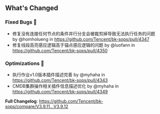 ## What's Changed

### Fixed Bugs 👾
* 修复没有连接任何节点的条件并行分支会被裁剪掉导致无法执行任务的问题 by @homholueng in https://github.com/Tencent/bk-sops/pull/4347
* 修复线段高亮感应逻辑高于锚点感应逻辑的问题 by @luofann in https://github.com/Tencent/bk-sops/pull/4350

### Optimizations 🦾
* 执行作业v1.0版本插件描述完善 by @myhaha in https://github.com/Tencent/bk-sops/pull/4343
* CMDB集群操作相关插件信息描述优化 by @myhaha in https://github.com/Tencent/bk-sops/pull/4349


**Full Changelog**: https://github.com/Tencent/bk-sops/compare/V3.9.11...V3.9.12